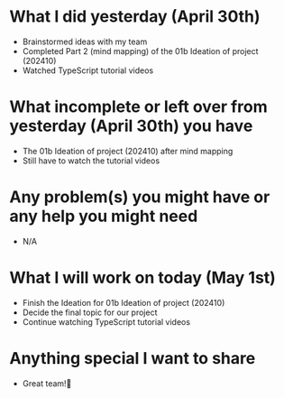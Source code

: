 # What I did yesterday (April 30th)

-  Brainstormed ideas with my team
-  Completed Part 2 (mind mapping) of the 01b Ideation of project (202410)
-  Watched TypeScript tutorial videos

# What incomplete or left over from yesterday (April 30th) you have

-  The 01b Ideation of project (202410) after mind mapping
-  Still have to watch the tutorial videos

# Any problem(s) you might have or any help you might need

-  N/A

# What I will work on today (May 1st)

-  Finish the Ideation for 01b Ideation of project (202410)
-  Decide the final topic for our project
-  Continue watching TypeScript tutorial videos

# Anything special I want to share

-  Great team!🥳
